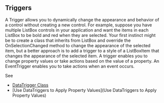 ## Triggers
A Trigger allows you to dynamically change the appearance and behavior of a control without creating a new control.
For example, suppose you have multiple ListBox controls in your application and want the items in each ListBox to be bold 
and red when they are selected. Your first instinct might be to create a class that inherits from ListBox and override 
the OnSelectionChanged method to change the appearance of the selected item, but a better approach is to add a trigger to a style of 
a ListBoxItem that changes the appearance of the selected item. A trigger enables you to change property values or take actions based 
on the value of a property. An EventTrigger enables you to take actions when an event occurs.

See
* [DataTrigger Class](https://docs.microsoft.com/en-us/dotnet/api/system.windows.datatrigger)
* [Use DataTriggers to Apply Property Values](Use DataTriggers to Apply Property Values)
